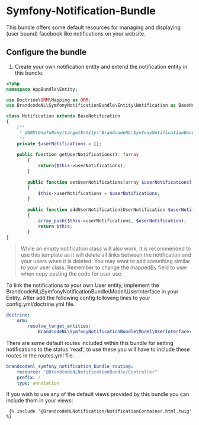 # Symfony-Notification-Bundle

This bundle offers some default resources for managing and displaying (user bound) facebook like notifications on your website.

## Configure the bundle

1. Create your own notification entity and extend the notification entity in this bundle. 

```php
<?php
namespace AppBundle\Entity;

use Doctrine\ORM\Mapping as ORM;
use BrandcodeNL\SymfonyNotificationBundle\Entity\Notification as BaseNotification;

class Notification extends BaseNotification
{
    /**
     * @ORM\OneToMany(targetEntity="BrandcodeNL\SymfonyNotificationBundle\Entity\UserNotification", mappedBy="notification", cascade={"remove"})
     */
    private $userNotifications = [];
        
    public function getUserNotifications(): ?array 
        {
            return($this->userNotifications);
        }
            
        public function setUserNotifications(array $userNotifications): self
        {
            $this->userNotifications = $userNotifications;                
        }
            
        public function addUserNotification(UserNotification $userNotification): self
        {
            array_push($this->userNotifications, $userNotification);
            return $this;
        }
}
```
>While an empty notification class will also work, it is recommended to use this template as it will delete all links between 
the notification and your users when it is deleted. You may want to add something similar to your user class. Remember to 
change the mappedBy field to user when copy pasting the code for user use.

To link the notifications to your own User entity, implement the BrandcodeNL\SymfonyNotificationBundle\Model\UserInterface in your Entity. After add the following config following lines to your config.yml/doctrine.yml file.
```yaml
doctrine:
    orm: 
        resolve_target_entities:
            BrandcodeNL\SymfonyNotificationBundle\Model\UserInterface: Path\To\Your\Entity

```

There are some default routes included within this bundle for setting notifications to the status 'read', to use these you will have to include these routes in the routes.yml file.
```yaml
brandcodenl_symfony_notification_bundle_routing:
    resource: "@BrandcodeNLNotificationBundle/Controller"
    prefix: /
    type: annotation
```

If you wish to use any of the default views provided by this bundle you can include them in your views:
```twig
 {% include '@BrandcodeNLNotification/NotificationContainer.html.twig' %} 
```


